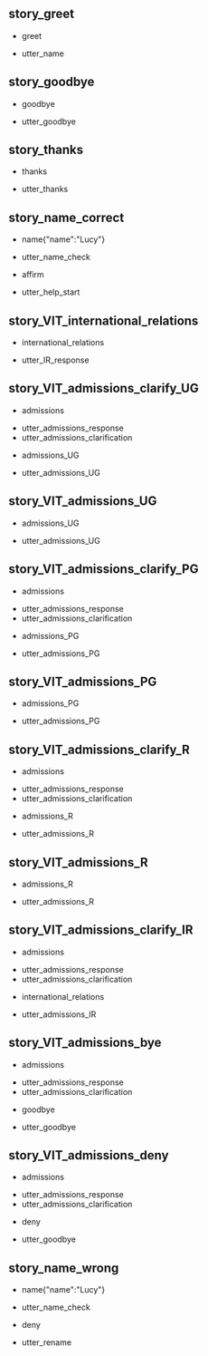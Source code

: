## story_greet <!--- The name of the story. It is not mandatory, but useful for debugging. --> 
* greet <!--- User input expressed as intent. In this case it represents users message 'Hello'. --> 
 - utter_name <!--- The response of the chatbot expressed as an action. In this case it represents chatbot's response 'Hello, how can I help?' --> 
 
## story_goodbye
* goodbye
 - utter_goodbye

## story_thanks
* thanks
 - utter_thanks
 
## story_name_correct
* name{"name":"Lucy"}
 - utter_name_check
* affirm
 - utter_help_start

## story_VIT_international_relations
* international_relations
- utter_IR_response

## story_VIT_admissions_clarify_UG
* admissions
- utter_admissions_response
- utter_admissions_clarification
* admissions_UG
- utter_admissions_UG

## story_VIT_admissions_UG
* admissions_UG
- utter_admissions_UG

## story_VIT_admissions_clarify_PG
* admissions
- utter_admissions_response
- utter_admissions_clarification
* admissions_PG
- utter_admissions_PG

## story_VIT_admissions_PG
* admissions_PG
- utter_admissions_PG

## story_VIT_admissions_clarify_R
* admissions
- utter_admissions_response
- utter_admissions_clarification
* admissions_R
- utter_admissions_R

## story_VIT_admissions_R
* admissions_R
- utter_admissions_R

## story_VIT_admissions_clarify_IR
* admissions
- utter_admissions_response
- utter_admissions_clarification
* international_relations
- utter_admissions_IR

## story_VIT_admissions_bye
* admissions
- utter_admissions_response
- utter_admissions_clarification
* goodbye
- utter_goodbye

## story_VIT_admissions_deny
* admissions
- utter_admissions_response
- utter_admissions_clarification
* deny
- utter_goodbye

## story_name_wrong
* name{"name":"Lucy"}
 - utter_name_check
* deny
 - utter_rename
